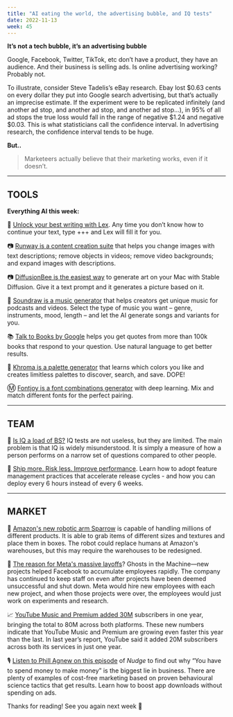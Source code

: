 ```yaml
---
title: "AI eating the world, the advertising bubble, and IQ tests"
date: 2022-11-13
week: 45
---
```


**It’s not a tech bubble, it’s an advertising bubble**

Google, Facebook, Twitter, TikTok, etc don’t have a product, they have an audience. And their business is selling ads. Is online advertising working? Probably not.

To illustrate, consider Steve Tadelis’s eBay research. Ebay lost $0.63 cents on every dollar they put into Google search advertising, but that’s actually an imprecise estimate. If the experiment were to be replicated infinitely (and another ad stop, and another ad stop, and another ad stop...), in 95% of all ad stops the true loss would fall in the range of negative $1.24 and negative $0.03. This is what statisticians call the confidence interval. In advertising research, the confidence interval tends to be huge.

**But..**

> Marketeers actually believe that their marketing works, even if it doesn’t.

---

## TOOLS

**Everything AI this week:**

📝 [Unlock your best writing with Lex](https://lex.page/). Any time you don’t know how to continue your text, type +++ and Lex will fill it for you.

📷 [Runway is a content creation suite](https://runwayml.com/) that helps you change images with text descriptions; remove objects in videos; remove video backgrounds; and expand images with descriptions.

📷 [DiffusionBee is the easiest way](https://diffusionbee.com/) to generate art on your Mac with Stable Diffusion. Give it a text prompt and it generates a picture based on it.

🎵 [Soundraw is a music generator](https://soundraw.io/) that helps creators get unique music for podcasts and videos. Select the type of music you want – genre, instruments, mood, length – and let the AI generate songs and variants for you.

📚 [Talk to Books by Google](https://books.google.com/talktobooks/) helps you get quotes from more than 100k books that respond to your question. Use natural language to get better results.

🎨 [Khroma is a palette generator](http://khroma.co/) that learns which colors you like and creates limitless palettes  to discover, search, and save. DOPE!

Ⓜ [Fontjoy is a font combinations generator](https://fontjoy.com/) with deep learning. Mix and match different fonts for the perfect pairing.

---

## TEAM

🧐 [Is IQ a load of BS?](https://bigthink.com/neuropsych/iq-load-bs/) IQ tests are not useless, but they are limited. The main problem is that IQ is widely misunderstood. It is simply a measure of how a person performs on a narrow set of questions compared to other people.

🚀 [Ship more. Risk less. Improve performance](https://learn.launchdarkly.com/effective-feature-management/). Learn how to adopt feature management practices that accelerate release cycles - and how you can deploy every 6 hours instead of every 6 weeks.

---

## MARKET

🦾 [Amazon's new robotic arm Sparrow](https://fortune.com/2022/11/10/amazon-new-robot-sparrow-replace-human-workers/) is capable of handling millions of different products. It is able to grab items of different sizes and textures and place them in boxes. The robot could replace humans at Amazon's warehouses, but this may require the warehouses to be redesigned.

👻 [The reason for Meta's massive layoffs](https://www.wired.com/story/meta-layoffs-overhiring/)? Ghosts in the Machine—new projects helped Facebook to accumulate employees rapidly. The company has continued to keep staff on even after projects have been deemed unsuccessful and shut down. Meta would hire new employees with each new project, and when those projects were over, the employees would just work on experiments and research.

📈 [YouTube Music and Premium added 30M](https://www.theverge.com/2022/11/9/23449067/youtube-music-premium-subscriber-growth-2022) subscribers in one year, bringing the total to 80M across both platforms. These new numbers indicate that YouTube Music and Premium are growing even faster this year than the last. In last year’s report, YouTube said it added 20M subscribers across both its services in just one year.

🎙️ [Listen to Phill Agnew on this episode](https://open.spotify.com/episode/77p6HTQluth2u2FbMJVbl9) of _Nudge_ to find out why “You have to spend money to make money” is the biggest lie in business. There are plenty of examples of cost-free marketing based on proven behavioural science tactics that get results. Learn how to boost app downloads without spending on ads.

Thanks for reading! See you again next week 🫶